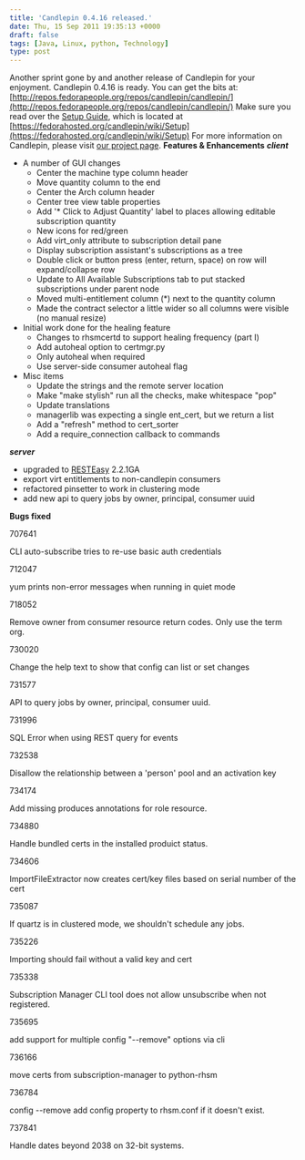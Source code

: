 ```yaml
---
title: 'Candlepin 0.4.16 released.'
date: Thu, 15 Sep 2011 19:35:13 +0000
draft: false
tags: [Java, Linux, python, Technology]
type: post
---
```


Another sprint gone by and another release of Candlepin for your enjoyment. Candlepin 0.4.16 is ready. You can get the bits at: [http://repos.fedorapeople.org/repos/candlepin/candlepin/](http://repos.fedorapeople.org/repos/candlepin/candlepin/) Make sure you read over the [Setup Guide](https://fedorahosted.org/candlepin/wiki/Setup), which is located at [https://fedorahosted.org/candlepin/wiki/Setup](https://fedorahosted.org/candlepin/wiki/Setup) For more information on Candlepin, please visit [our project page](http://candlepinproject.org/). **Features & Enhancements** **_client_**

*   A number of GUI changes
    *   Center the machine type column header
    *   Move quantity column to the end
    *   Center the Arch column header
    *   Center tree view table properties
    *   Add '\* Click to Adjust Quantity' label to places allowing editable subscription quantity
    *   New icons for red/green
    *   Add virt\_only attribute to subscription detail pane
    *   Display subscription assistant's subscriptions as a tree
    *   Double click or button press (enter, return, space) on row will expand/collapse row
    *   Update to All Available Subscriptions tab to put stacked subscriptions under parent node
    *   Moved multi-entitlement column (\*) next to the quantity column
    *   Made the contract selector a little wider so all columns were visible (no manual resize)
*   Initial work done for the healing feature
    *   Changes to rhsmcertd to support healing frequency (part I)
    *   Add autoheal option to certmgr.py
    *   Only autoheal when required
    *   Use server-side consumer autoheal flag
*   Misc items
    *   Update the strings and the remote server location
    *   Make "make stylish" run all the checks, make whitespace "pop"
    *   Update translations
    *   managerlib was expecting a single ent\_cert, but we return a list
    *   Add a "refresh" method to cert\_sorter
    *   Add a require\_connection callback to commands

**_server_**

*   upgraded to [RESTEasy](http://www.jboss.org/resteasy) 2.2.1GA
*   export virt entitlements to non-candlepin consumers
*   refactored pinsetter to work in clustering mode
*   add new api to query jobs by owner, principal, consumer uuid

**Bugs fixed**

707641

CLI auto-subscribe tries to re-use basic auth credentials

712047

yum prints non-error messages when running in quiet mode

718052

Remove owner from consumer resource return codes. Only use the term org.

730020

Change the help text to show that config can list or set changes

731577

API to query jobs by owner, principal, consumer uuid.

731996

SQL Error when using REST query for events

732538

Disallow the relationship between a 'person' pool and an activation key

734174

Add missing produces annotations for role resource.

734880

Handle bundled certs in the installed produict status.

734606

ImportFileExtractor now creates cert/key files based on serial number of the cert

735087

If quartz is in clustered mode, we shouldn't schedule any jobs.

735226

Importing should fail without a valid key and cert

735338

Subscription Manager CLI tool does not allow unsubscribe when not registered.

735695

add support for multiple config "--remove" options via cli

736166

move certs from subscription-manager to python-rhsm

736784

config --remove add config property to rhsm.conf if it doesn't exist.

737841

Handle dates beyond 2038 on 32-bit systems.